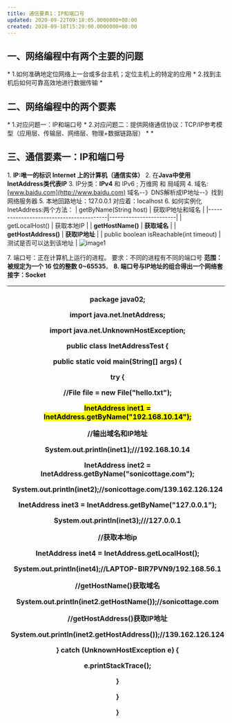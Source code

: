 ```yaml
---
title: 通信要素1：IP和端口号
updated: 2020-09-22T09:18:05.0000000+08:00
created: 2020-09-18T15:29:00.0000000+08:00
---
```


##  一、网络编程中有两个主要的问题
\* 1.如何准确地定位网络上一台或多台主机；定位主机上的特定的应用
\* 2.找到主机后如何可靠高效地进行数据传输
\*
## 二、网络编程中的两个要素
\* 1.对应问题一：IP和端口号
\* 2.对应问题二：提供网络通信协议：TCP/IP参考模型（应用层、传输层、网络层、物理+数据链路层）
\*
\*
## 三、通信要素一：IP和端口号
1\. **IP:唯一的标识 Internet 上的计算机（通信实体）**
2\. 在**Java中使用InetAddress类代表IP**
3\. IP分类：**IPv4** 和 IPv6 ; 万维网 和 局域网
4\. 域名: [www.baidu.com](http://www.baidu.com)
域名--》DNS解析成IP地址--》找到网络服务器
5\. 本地回路地址：127.0.0.1 对应着：localhost
6\. 如何实例化InetAddress:两个方法：
| getByName(String host)                  | 获取IP地址和域名       |
|-----------------------------------------|------------------------|
| getLocalHost()                          | 获取本地IP             |
| **getHostName()**                       | **获取域名**           |
| **getHostAddress()**                    | **获取IP地址**         |
| public boolean isReachable(int timeout) | 测试是否可以达到该地址 |
![image1](../../../assets/4d94555fe7a140caae3ceca5d8f7bc94.png)

7\. 端口号：正在计算机上运行的进程。
要求：不同的进程有不同的端口号
**范围：被规定为一个 16 位的整数 0~65535**。
**8. 端口号与IP地址的组合得出一个网络套接字：Socket**

<table>
<colgroup>
<col style="width: 100%" />
</colgroup>
<thead>
<tr class="header">
<th><p><strong>package java02;</strong></p>
<p></p>
<p><strong>import java.net.InetAddress;</strong></p>
<p><strong>import java.net.UnknownHostException;</strong></p>
<p></p>
<p><strong>public class InetAddressTest {</strong></p>
<p><strong>public static void main(String[] args) {</strong></p>
<p><strong>try {</strong></p>
<p><strong>//File file = new File("hello.txt");</strong></p>
<p><strong><mark>InetAddress inet1 = InetAddress.getByName("192.168.10.14");</mark></strong></p>
<p><strong>//输出域名和IP地址</strong></p>
<p><strong>System.out.println(inet1);///192.168.10.14</strong></p>
<p><strong></strong></p>
<p><strong>InetAddress inet2 = InetAddress.getByName("sonicottage.com");</strong></p>
<p><strong>System.out.println(inet2);//sonicottage.com/139.162.126.124</strong></p>
<p></p>
<p><strong>InetAddress inet3 = InetAddress.getByName("127.0.0.1");</strong></p>
<p><strong>System.out.println(inet3);///127.0.0.1</strong></p>
<p></p>
<p><strong>//获取本地ip</strong></p>
<p><strong>InetAddress inet4 = InetAddress.getLocalHost();</strong></p>
<p><strong>System.out.println(inet4);//LAPTOP-BIR7PVN9/192.168.56.1</strong></p>
<p></p>
<p><strong>//getHostName()获取域名</strong></p>
<p><strong>System.out.println(inet2.getHostName());//sonicottage.com</strong></p>
<p><strong>//getHostAddress()获取IP地址</strong></p>
<p><strong>System.out.println(inet2.getHostAddress());//139.162.126.124</strong></p>
<p></p>
<p><strong>} catch (UnknownHostException e) {</strong></p>
<p><strong>e.printStackTrace();</strong></p>
<p><strong>}</strong></p>
<p><strong>}</strong></p>
<p><strong>}</strong></p>
<p></p></th>
</tr>
</thead>
<tbody>
</tbody>
</table>
